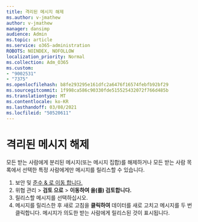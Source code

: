 ```yaml
---
title: 격리된 메시지 해제
ms.author: v-jmathew
author: v-jmathew
manager: dansimp
audience: Admin
ms.topic: article
ms.service: o365-administration
ROBOTS: NOINDEX, NOFOLLOW
localization_priority: Normal
ms.collection: Adm_O365
ms.custom:
- "9002531"
- "7375"
ms.openlocfilehash: b8fe293295e161dfc2a6476f16574febfb92bf29
ms.sourcegitcommit: 1f998ca586c90330fde515525432072f766d485b
ms.translationtype: MT
ms.contentlocale: ko-KR
ms.lasthandoff: 03/08/2021
ms.locfileid: "50520611"
---
```

# <a name="release-quarantined-messages"></a>격리된 메시지 해제

모든 받는 사람에게 분리된 메시지(또는 메시지 집합)를 해제하거나 모든 받는 사람 목록에서 선택한 특정 사람에게만 메시지를 릴리스할 수 있습니다.

1. 보안 및 [준수 & 로 이동 합니다.](https://go.microsoft.com/fwlink/p/?linkid=2077143)
2. 위협 관리  >  **검토 으로**  >  **이동하여 을(를) 검토합니다.**
3. 릴리스할 메시지를 선택하십시오.
4. 메시지를 릴리스한 후 새로 고침을 **클릭하여** 데이터를 새로 고치고 메시지를 두 번 클릭합니다. 메시지가 의도한 받는 사람에게 릴리스된 것이 표시됩니다.
